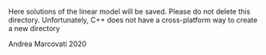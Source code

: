 Here solutions of the linear model will be saved. 
Please do not delete this directory.
Unfortunately, C++ does not have a cross-platform way to
create a new directory

Andrea Marcovati 2020
